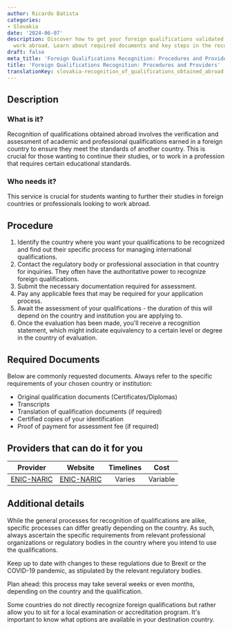 ```yaml
---
author: Ricardo Batista
categories:
- Slovakia
date: '2024-06-07'
description: Discover how to get your foreign qualifications validated for study or
  work abroad. Learn about required documents and key steps in the recognition process.
draft: false
meta_title: 'Foreign Qualifications Recognition: Procedures and Providers'
title: 'Foreign Qualifications Recognition: Procedures and Providers'
translationKey: slovakia-recognition_of_qualifications_obtained_abroad
---
```



## Description
### What is it?
Recognition of qualifications obtained abroad involves the verification and assessment of academic and professional qualifications earned in a foreign country to ensure they meet the standards of another country. This is crucial for those wanting to continue their studies, or to work in a profession that requires certain educational standards.

### Who needs it?
This service is crucial for students wanting to further their studies in foreign countries or professionals looking to work abroad. 

## Procedure
1. Identify the country where you want your qualifications to be recognized and find out their specific process for managing international qualifications.
2. Contact the regulatory body or professional association in that country for inquiries. They often have the authoritative power to recognize foreign qualifications. 
3. Submit the necessary documentation required for assessment. 
4. Pay any applicable fees that may be required for your application process.
5. Await the assessment of your qualifications - the duration of this will depend on the country and institution you are applying to.
6. Once the evaluation has been made, you'll receive a recognition statement, which might indicate equivalency to a certain level or degree in the country of evaluation. 

## Required Documents
Below are commonly requested documents. Always refer to the specific requirements of your chosen country or institution:

- Original qualification documents (Certificates/Diplomas)
- Transcripts 
- Translation of qualification documents (if required)
- Certified copies of your identification
- Proof of payment for assessment fee (if required)

## Providers that can do it for you

| Provider        |     Website     |     Timelines    |       Cost      |
| --------------- | --------------- |  :-------------: | :-------------: |
| [ENIC-NARIC](http://www.enic-naric.net/)      |  [ENIC-NARIC](http://www.enic-naric.net/)       | Varies   |        Variable       |

## Additional details
While the general processes for recognition of qualifications are alike, specific processes can differ greatly depending on the country. As such, always ascertain the specific requirements from relevant professional organizations or regulatory bodies in the country where you intend to use the qualifications. 

Keep up to date with changes to these regulations due to Brexit or the COVID-19 pandemic, as stipulated by the relevant regulatory bodies. 

Plan ahead: this process may take several weeks or even months, depending on the country and the qualification. 

Some countries do not directly recognize foreign qualifications but rather allow you to sit for a local examination or accreditation program. It's important to know what options are available in your destination country.